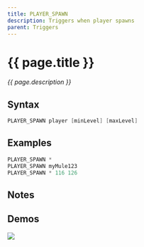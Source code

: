 ```yaml
---
title: PLAYER_SPAWN
description: Triggers when player spawns
parent: Triggers
---
```


# {{ page.title }}

_{{ page.description }}_

## Syntax

```java
PLAYER_SPAWN player [minLevel] [maxLevel] 
```

## Examples

```java
PLAYER_SPAWN *
PLAYER_SPAWN myMule123
PLAYER_SPAWN * 116 126
```

## Notes


## Demos

![](https://1.imgur.com/r9HCGZe.gif)

